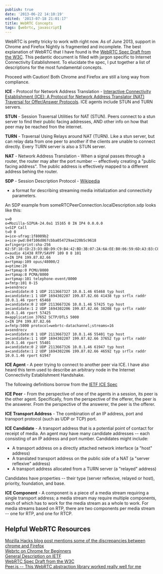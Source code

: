 ```yaml
---
publish: true
date: '2013-06-22 14:10:19'
edited: '2013-07-18 21:01:17'
title: WebRTC Concepts
tags: [webrtc, javascript]
---
```

                     
WebRTC is pretty tricky to work with right now. As of June 2013, 
support in Chrome and Firefox Nightly is fragmented and incomplete. 
The best explanation of WebRTC that I have found is the 
[WebRTC Spec Draft from the W3C](http://www.w3.org/TR/webrtc/).
This pedantic document is filled with jargon specific to Internet Connectivity 
Establishment. To elucidate the spec, I put together a list of descriptions 
for the most fundamental concepts.

Proceed with Caution! Both Chrome and Firefox are still a long way 
from compliance. 

**ICE** - Protocol for Network Address Translation -
[Interactive Connectivity Establishment (ICE): A Protocol for Network Address Translator (NAT) Traversal for Offer/Answer Protocols](http://www.ietf.org/rfc/rfc5245.txt).
ICE agents include STUN and TURN servers.

**STUN** - Session Traversal Utilities for NAT (STUN).
Peers connect to a stun server to find their public facing 
addresses, AND other info on how that peer may be reached fron the 
internet.

**TURN** - Traversal Using Relays around NAT (TURN). Like a
stun server, but can relay data from one peer to another if the
clients are unable to connect directly. Every TURN server is
also a STUN server.

**NAT** - Network Address Translation - When a signal passes
through a router, the router may alter the port number --
effectively creating a "public facing address". The public address is 
effectively  mapped to a different address behing the router. 

**SDP** - Session Description Protocol -
[Wikipedia](http://en.wikipedia.org/wiki/Session_Description_Protocol)
- a format for describing streaming media initialization and connectivity 
parameters. 

An SDP example from someRTCPeerConnection.localDescription.sdp looks 
like this:

    v=0
    o=Mozilla-SIPUA-24.0a1 15165 0 IN IP4 0.0.0.0
    s=SIP Call
    t=0 0
    a=ice-ufrag:1f8009b2
    a=ice-pwd:04f106d867cbba054729ae220b5c9618
    a=fingerprint:sha-256 62:5F:18:CD:23:D3:BD:D9:C9:B4:42:BD:3B:07:2A:6A:EE:B0:06:59:6D:A3:B3:C8:E4:FA:99:B3:37:5E:56:FA
    m=audio 41438 RTP/SAVPF 109 0 8 101
    c=IN IP4 199.87.82.66
    a=rtpmap:109 opus/48000/2
    a=ptime:20
    a=rtpmap:0 PCMU/8000
    a=rtpmap:8 PCMA/8000
    a=rtpmap:101 telephone-event/8000
    a=fmtp:101 0-15
    a=sendrecv
    a=candidate:0 1 UDP 2113667327 10.0.1.46 65468 typ host
    a=candidate:1 1 UDP 1694302207 199.87.82.66 41438 typ srflx raddr 10.0.1.46 rport 65468
    a=candidate:0 2 UDP 2113667326 10.0.1.46 57425 typ host
    a=candidate:1 2 UDP 1694302206 199.87.82.66 38208 typ srflx raddr 10.0.1.46 rport 57425
    m=application 37652 SCTP/DTLS 5000
    c=IN IP4 199.87.82.66
    a=fmtp:5000 protocol=webrtc-datachannel;streams=16
    a=sendrecv
    a=candidate:0 1 UDP 2113667327 10.0.1.46 55401 typ host
    a=candidate:1 1 UDP 1694302207 199.87.82.66 37652 typ srflx raddr 10.0.1.46 rport 55401
    a=candidate:0 2 UDP 2113667326 10.0.1.46 61947 typ host
    a=candidate:1 2 UDP 1694302206 199.87.82.66 46592 typ srflx raddr 10.0.1.46 rport 61947

**ICE Agent** - A peer trying to connect to another peer via ICE. I have 
also heard this term used to describe an arbitrary node in the Internet 
Connectivity Establishment Handshake. 

The following definitions borrow from the [IETF ICE Spec](http://www.ietf.org/rfc/rfc5245.txt)

**ICE Peer** - From the perspective of one of the agents in a session, 
its peer is the other agent.  Specifically, from the perspective of the 
offerer, the peer is the answerer.  From the perspective of the 
answerer, the peer is the offerer.

**ICE Transport Address** - The combination of an IP address, port and transport
protocol (such as UDP or TCP) port.

**ICE Candidate** -  A transport address that is a potential
point of contact for receipt of media.  An agent may have many
candidate addresses -- each consisting of an IP address and 
port number. Candidates might include:

- A transport address on a directly attached network interface (a "host" address)
- A translated transport address on the public side of a NAT (a "server reflexive" address)
- A transport address allocated from a TURN server (a "relayed" address)

Candidates have properties -- their type (server reflexive, relayed 
or host), priority, foundation, and base.

**ICE Component** - A component is a piece of a media stream requiring a
single transport address; a media stream may require multiple
components, each of which has to work for the media stream as a
whole to work.  For media streams based on RTP, there are two
components per media stream -- one for RTP, and one for RTCP.


Helpful WebRTC Resources
----------------------

[Mozilla Hacks blog post mentions some of the discrepancies between chrome and Firefox](https://hacks.mozilla.org/2013/05/embedding-webrtc-video-chat-right-into-your-website/)  
[Webrtc on Chrome for Beginners](https://webrtc-experiment.appspot.com/docs/rtc-datachannel-for-beginners.html)  
[General Description on IETF](http://datatracker.ietf.org/doc/draft-ietf-rtcweb-jsep/?include_text=1)  
[WebRTC Spec Draft from the W3C](http://www.w3.org/TR/webrtc/)  
[Peer.js -- This WebRTC abstraction library worked really well for me](http://www.peerjs.com)  
